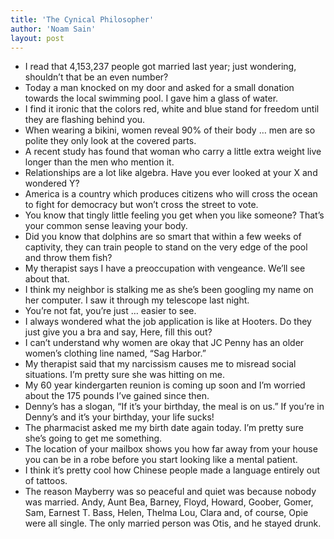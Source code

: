 ```yaml
---
title: 'The Cynical Philosopher'
author: 'Noam Sain'
layout: post
---
```


- I read that 4,153,237 people got married last year; just wondering, shouldn’t that be an even number?
- Today a man knocked on my door and asked for a small donation towards the local swimming pool. I gave him a glass of water.
- I find it ironic that the colors red, white and blue stand for freedom until they are flashing behind you.
- When wearing a bikini, women reveal 90% of their body … men are so polite they only look at the covered parts.
- A recent study has found that woman who carry a little extra weight live longer than the men who mention it.
- Relationships are a lot like algebra. Have you ever looked at your X and wondered Y?
- America is a country which produces citizens who will cross the ocean to fight for democracy but won’t cross the street to vote.
- You know that tingly little feeling you get when you like someone? That’s your common sense leaving your body.
- Did you know that dolphins are so smart that within a few weeks of captivity, they can train people to stand on the very edge of the pool and throw them fish?
- My therapist says I have a preoccupation with vengeance. We’ll see about that.
- I think my neighbor is stalking me as she’s been googling my name on her computer. I saw it through my telescope last night.
- You’re not fat, you’re just … easier to see.
- I always wondered what the job application is like at Hooters. Do they just give you a bra and say, Here, fill this out?
- I can’t understand why women are okay that JC Penny has an older women’s clothing line named, “Sag Harbor.”
- My therapist said that my narcissism causes me to misread social situations. I’m pretty sure she was hitting on me.
- My 60 year kindergarten reunion is coming up soon and I’m worried about the 175 pounds I’ve gained since then.
- Denny’s has a slogan, “If it’s your birthday, the meal is on us.” If you’re in Denny’s and it’s your birthday, your life sucks!
- The pharmacist asked me my birth date again today. I’m pretty sure she’s going to get me something.
- The location of your mailbox shows you how far away from your house you can be in a robe before you start looking like a mental patient.
- I think it’s pretty cool how Chinese people made a language entirely out of tattoos.
- The reason Mayberry was so peaceful and quiet was because nobody was married. Andy, Aunt Bea, Barney, Floyd, Howard, Goober, Gomer, Sam, Earnest T. Bass, Helen, Thelma Lou, Clara and, of course, Opie were all single. The only married person was Otis, and he stayed drunk.
